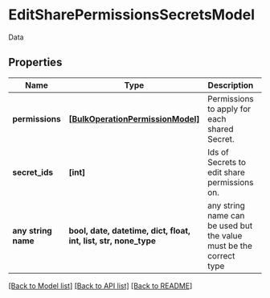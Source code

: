 # EditSharePermissionsSecretsModel

Data

## Properties
Name | Type | Description | Notes
------------ | ------------- | ------------- | -------------
**permissions** | [**[BulkOperationPermissionModel]**](BulkOperationPermissionModel.md) | Permissions to apply for each shared Secret. | [optional] 
**secret_ids** | **[int]** | Ids of Secrets to edit share permissions on. | [optional] 
**any string name** | **bool, date, datetime, dict, float, int, list, str, none_type** | any string name can be used but the value must be the correct type | [optional]

[[Back to Model list]](../README.md#documentation-for-models) [[Back to API list]](../README.md#documentation-for-api-endpoints) [[Back to README]](../README.md)


